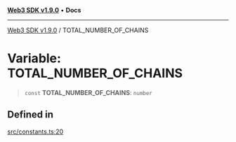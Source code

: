 [**Web3 SDK v1.9.0**](../README.md) • **Docs**

***

[Web3 SDK v1.9.0](../globals.md) / TOTAL\_NUMBER\_OF\_CHAINS

# Variable: TOTAL\_NUMBER\_OF\_CHAINS

> `const` **TOTAL\_NUMBER\_OF\_CHAINS**: `number`

## Defined in

[src/constants.ts:20](https://github.com/Mystic-Nayy/alephium-web3/blob/ee41f5e0e7d7fb0b155fe62f05b2ac03772895ca/packages/web3/src/constants.ts#L20)
